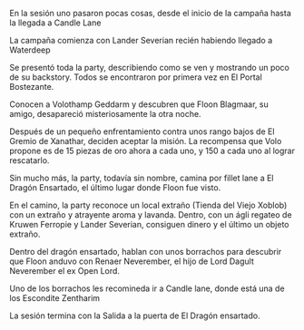 En la sesión uno pasaron pocas cosas, desde el inicio de la campaña hasta la llegada a Candle Lane

La campaña comienza con Lander Severian recién habiendo llegado a Waterdeep

Se presentó toda la party, describiendo como se ven y mostrando un poco de su backstory. Todos se encontraron por primera vez en El Portal Bostezante.

Conocen a Volothamp Geddarm y descubren que Floon Blagmaar, su amigo, desapareció misteriosamente la otra noche.

Después de un pequeño enfrentamiento contra unos rango bajos de El Gremio de Xanathar, deciden aceptar la misión. La recompensa que Volo propone es de 15 piezas de oro ahora a cada uno, y 150 a cada uno al lograr rescatarlo.

Sin mucho más, la party, todavía sin nombre, camina por fillet lane a El Dragón Ensartado, el último lugar donde Floon fue visto.

En el camino, la party reconoce un local extraño (Tienda del Viejo Xoblob) con un extraño y atrayente aroma y lavanda. Dentro, con un ágli regateo de Kruwen Ferropie y Lander Severian, consiguen dinero y el último un objeto extraño. 

Dentro del dragón ensartado, hablan con unos borrachos para descubrir que Floon anduvo con Renaer Neverember, el hijo de Lord Dagult Neverember el ex Open Lord.

Uno de los borrachos les recomineda ir a Candle lane, donde está una de los Escondite Zentharim

La sesión termina con la Salida a la puerta de El Dragón ensartado.